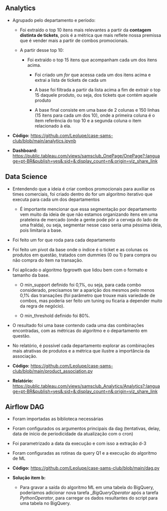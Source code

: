 ## Analytics
- Agrupado pelo departamento e período:

  - Foi extraído o top 10 itens mais relevantes a partir da **contagem distinta de tickets**, pois é a métrica que mais reflete nossa premissa que é vender mais a partir de combos promocionais.

  - A partir desse top 10:

    - Foi extraído o top 15 itens que acompanham cada um dos itens acima.
  
      - Foi criado um *for* que acessa cada um dos itens acima e extrai a lista de tickets de cada um

      - A base foi filtrada a partir da lista acima a fim de extrair o top 15 daquele produto, ou seja, dos tickets que contém aquele produto

      - A base final consiste em uma base de 2 colunas e 150 linhas (15 itens para cada um dos 10), onde a primeira coluna é o item referência do top 10 e a segunda coluna o item relacionado à ela.

- **Código:** https://github.com/Leolupe/case-sams-club/blob/main/analytics.ipynb
- **Dashboard:** https://public.tableau.com/views/samsclub_OnePage/OnePage?:language=pt-BR&publish=yes&:sid=&:display_count=n&:origin=viz_share_link

## Data Science
- Entendendo que a ideia é criar combos promocionais para auxiliar os times comerciais, foi criado dentro do for um algoritmo iterativo que executa para cada um dos departamentos

   - É importante mencionar que essa segmentação por departamento vem muito da ideia de que não estamos organizando itens em uma prateleira de mercado (onde a gente pode pôr a cerveja do lado de uma fralda), ou seja, segmentar nesse caso seria uma péssima ideia, pois limitaria a base.
 
- Foi feito um for que roda para cada departamento

- Foi feito um pivot da base onde o índice é o ticket e as colunas os produtos em questão, tratados com dummies (0 ou 1) para compra ou não compra do item na transação.

- Foi aplicado o algoritmo fpgrowth que lidou bem com o formato e tamanho da base.

   - O min_support definido foi 0,1%, ou seja, para cada combo considerado, precisamos ter a aparição dos mesmos pelo menos 0,1% das transações (foi parâmetro que trouxe mais variedade de combos, mas poderia ser feito um tuning ou ficaria a depender muito da regra de negócio).
   
   - O min_threshold definido foi 80%.

- O resultado foi uma base contendo cada uma das combinações encontradas, com as métricas do algoritmo e o departamento em questão.

- No relatório, é possível cada departamento explorar as combinações mais atrativas de produtos e a métrica que ilustre a importância da associação.

- **Código:** https://github.com/Leolupe/case-sams-club/blob/main/product_association.py
- **Relatório:** https://public.tableau.com/views/samsclub_Analytics/Analytics?:language=pt-BR&publish=yes&:sid=&:display_count=n&:origin=viz_share_link

## Airflow DAG

- Foram importadas as biblioteca necessárias
- Foram configurados os argumentos principais da dag (tentativas, delay, data de início de periodicidade da atualização com o cron)
- Foi parametrizado a data da execução e com isso a extração d-3
- Foram configuradas as rotinas da query Q1 e a execução do algoritmo de ML

- **Código:** https://github.com/Leolupe/case-sams-club/blob/main/dag.py
- **Solução item b:**
  - Para gravar a saída do algoritmo ML em uma tabela do BigQuery, poderíamos adicionar nova tarefa __BigQueryOperator_ após a tarefa _PythonOperator_, para carregar os dados resultantes do script para uma tabela no BigQuery.
